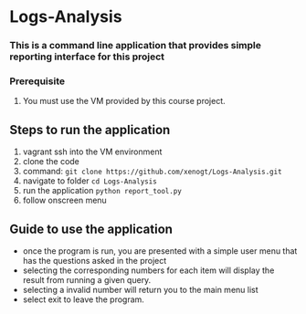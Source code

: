 # Logs-Analysis

### This is a command line application that provides simple reporting interface for this project

### Prerequisite
1. You must use the VM provided by this course project.

## Steps to run the application
1. vagrant ssh into the VM environment
2. clone the code 
  1. command: `git clone https://github.com/xenogt/Logs-Analysis.git`
3. navigate to folder `cd Logs-Analysis`
4. run the application `python report_tool.py`
5. follow onscreen menu

## Guide to use the application
- once the program is run, you are presented with a simple user menu that has the questions asked in the project
- selecting the corresponding numbers for each item will display the result from running a given query.
- selecting a invalid number will return you to the main menu list
- select exit to leave the program.